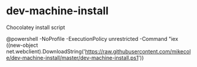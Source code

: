 dev-machine-install
===================

Chocolatey install script

@powershell -NoProfile -ExecutionPolicy unrestricted -Command "iex ((new-object net.webclient).DownloadString('https://raw.githubusercontent.com/mikecole/dev-machine-install/master/dev-machine-install.ps1'))
